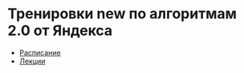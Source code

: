 # Тренировки new по алгоритмам 2.0 от Яндекса

* [Расписание](https://yandex.ru/yaintern/algorithm-training#schedule)
* [Лекции](https://www.youtube.com/playlist?list=PL6Wui14DvQPySdPv5NUqV3i8sDbHkCKC5)

